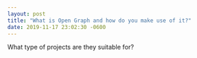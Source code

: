 ```yaml
---
layout: post
title: "What is Open Graph and how do you make use of it?"
date: 2019-11-17 23:02:30 -0600
---
```

What type of projects are they suitable for?

